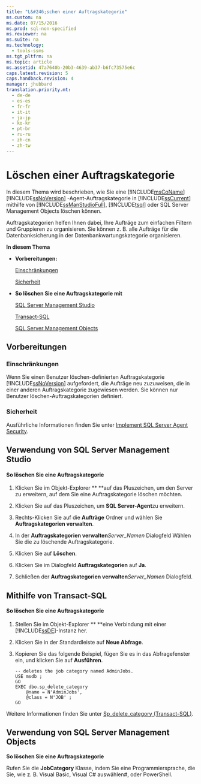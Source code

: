 ```yaml
---
title: "L&#246;schen einer Auftragskategorie"
ms.custom: na
ms.date: 07/15/2016
ms.prod: sql-non-specified
ms.reviewer: na
ms.suite: na
ms.technology: 
  - tools-ssms
ms.tgt_pltfrm: na
ms.topic: article
ms.assetid: 47a7640b-20b3-4639-ab37-b6fc73575e6c
caps.latest.revision: 5
caps.handback.revision: 4
manager: jhubbard
translation.priority.mt: 
  - de-de
  - es-es
  - fr-fr
  - it-it
  - ja-jp
  - ko-kr
  - pt-br
  - ru-ru
  - zh-cn
  - zh-tw
---
```

# L&#246;schen einer Auftragskategorie
In diesem Thema wird beschrieben, wie Sie eine [!INCLUDE[msCoName](../content/includes/msCoName_md.md)] [!INCLUDE[ssNoVersion](../content/includes/ssNoVersion_md.md)] -Agent-Auftragskategorie in [!INCLUDE[ssCurrent](../content/includes/ssCurrent_md.md)] mithilfe von [!INCLUDE[ssManStudioFull](../content/includes/ssManStudioFull_md.md)], [!INCLUDE[tsql](../content/includes/tsql_md.md)] oder SQL Server Management Objects löschen können.  
  
Auftragskategorien helfen Ihnen dabei, Ihre Aufträge zum einfachen Filtern und Gruppieren zu organisieren. Sie können z. B. alle Aufträge für die Datenbanksicherung in der Datenbankwartungskategorie organisieren.  
  
**In diesem Thema**  
  
-   **Vorbereitungen:**  
  
    [Einschränkungen](#Restrictions)  
  
    [Sicherheit](#Security)  
  
-   **So löschen Sie eine Auftragskategorie mit**  
  
    [SQL Server Management Studio](#SSMS)  
  
    [Transact-SQL](#TSQL)  
  
    [SQL Server Management Objects](#SMO)  
  
## <a name="BeforeYouBegin"></a>Vorbereitungen  
  
### <a name="Restrictions"></a>Einschränkungen  
Wenn Sie einen Benutzer löschen\-definierten Auftragskategorie [!INCLUDE[ssNoVersion](../content/includes/ssNoVersion_md.md)] aufgefordert, die Aufträge neu zuzuweisen, die in einer anderen Auftragskategorie zugewiesen werden. Sie können nur Benutzer löschen\-Auftragskategorien definiert.  
  
### <a name="Security"></a>Sicherheit  
Ausführliche Informationen finden Sie unter [Implement SQL Server Agent Security](../content/Implement-SQL-Server-Agent-Security.md).  
  
## <a name="SSMS"></a>Verwendung von SQL Server Management Studio  
  
#### So löschen Sie eine Auftragskategorie  
  
1.  Klicken Sie im Objekt-Explorer ** **auf das Pluszeichen, um den Server zu erweitern, auf dem Sie eine Auftragskategorie löschen möchten.  
  
2.  Klicken Sie auf das Pluszeichen, um **SQL Server-Agent**zu erweitern.  
  
3.  Rechts\-Klicken Sie auf die **Aufträge** Ordner und wählen Sie **Auftragskategorien verwalten**.  
  
4.  In der **Auftragskategorien verwalten***Server\_Namen* Dialogfeld Wählen Sie die zu löschende Auftragskategorie.  
  
5.  Klicken Sie auf **Löschen**.  
  
6.  Klicken Sie im Dialogfeld **Auftragskategorien** auf **Ja**.  
  
7.  Schließen der **Auftragskategorien verwalten***Server\_Namen* Dialogfeld.  
  
## <a name="TSQL"></a>Mithilfe von Transact\-SQL  
  
#### So löschen Sie eine Auftragskategorie  
  
1.  Stellen Sie im Objekt-Explorer ** **eine Verbindung mit einer [!INCLUDE[ssDE](../content/includes/ssDE_md.md)]-Instanz her.  
  
2.  Klicken Sie in der Standardleiste auf **Neue Abfrage**.  
  
3.  Kopieren Sie das folgende Beispiel, fügen Sie es in das Abfragefenster ein, und klicken Sie auf **Ausführen**.  
  
    ```  
    -- deletes the job category named AdminJobs.  
    USE msdb ;  
    GO   
    EXEC dbo.sp_delete_category  
        @name = N'AdminJobs',  
        @class = N'JOB' ;  
    GO  
    ```  
  
Weitere Informationen finden Sie unter [Sp_delete_category (Transact-SQL)](assetId:///63ea7d0d-a567-456e-a778-bee99e21d16c).  
  
## <a name="SMO"></a>Verwendung von SQL Server Management Objects  
**So löschen Sie eine Auftragskategorie**  
  
Rufen Sie die **JobCategory** Klasse, indem Sie eine Programmiersprache, die Sie, wie z. B. Visual Basic, Visual C# auswählen\#, oder PowerShell.  
  
